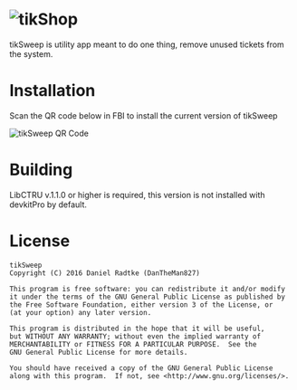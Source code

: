 # ![tikShop](https://raw.githubusercontent.com/DanTheMan827/tikSweep/master/banner.png)
tikSweep is utility app meant to do one thing, remove unused tickets from the system.

# Installation
Scan the QR code below in FBI to install the current version of tikSweep

![tikSweep QR Code](https://raw.githubusercontent.com/DanTheMan827/tikSweep/master/qr_code.png)

# Building
LibCTRU v.1.1.0 or higher is required, this version is not installed with devkitPro by default.

# License
	tikSweep
	Copyright (C) 2016 Daniel Radtke (DanTheMan827)

	This program is free software: you can redistribute it and/or modify
	it under the terms of the GNU General Public License as published by
	the Free Software Foundation, either version 3 of the License, or
	(at your option) any later version.

	This program is distributed in the hope that it will be useful,
	but WITHOUT ANY WARRANTY; without even the implied warranty of
	MERCHANTABILITY or FITNESS FOR A PARTICULAR PURPOSE.  See the
	GNU General Public License for more details.

	You should have received a copy of the GNU General Public License
	along with this program.  If not, see <http://www.gnu.org/licenses/>.